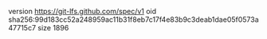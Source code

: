 version https://git-lfs.github.com/spec/v1
oid sha256:99d183cc52a248959ac11b31f8eb7c17f4e83b9c3deab1dae05f0573a47715c7
size 1896
